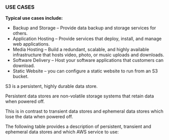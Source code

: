 ### **USE CASES**

**Typical use cases include:**

- Backup and Storage – Provide data backup and storage services for others.
- Application Hosting – Provide services that deploy, install, and manage web applications.
- Media Hosting – Build a redundant, scalable, and highly available infrastructure that hosts video, photo, or music uploads and downloads.
- Software Delivery – Host your software applications that customers can download.
- Static Website – you can configure a static website to run from an S3 bucket.

S3 is a persistent, highly durable data store.

Persistent data stores are non-volatile storage systems that retain data when powered off.

This is in contrast to transient data stores and ephemeral data stores which lose the data when powered off.

The following table provides a description of persistent, transient and ephemeral data stores and which AWS service to use: